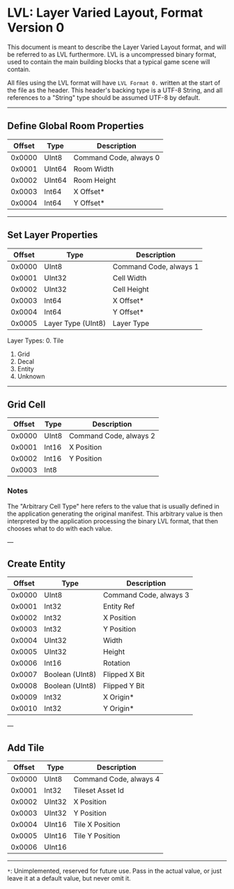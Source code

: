 # LVL: Layer Varied Layout, Format Version 0
This document is meant to describe the Layer Varied Layout format, and will be referred to as LVL furthermore. LVL is a uncompressed binary format, used to contain the main building blocks that a typical game scene will contain.

All files using the LVL format will have `LVL Format 0.` written at the start of the file as the header. This header's backing type is a UTF-8 String, and all references to a "String" type should be assumed UTF-8 by default.

___

## Define Global Room Properties
| Offset | Type   | Description            |
|--------|--------|------------------------|
| 0x0000 | UInt8  | Command Code, always 0 |
| 0x0001 | UInt64 | Room Width             |
| 0x0002 | UInt64 | Room Height            |
| 0x0003 | Int64  | X Offset*              |
| 0x0004 | Int64  | Y Offset*              |
___

## Set Layer Properties
| Offset | Type               | Description            |
|--------|--------------------|------------------------|
| 0x0000 | UInt8              | Command Code, always 1 |
| 0x0001 | UInt32             | Cell Width             |
| 0x0002 | UInt32             | Cell Height            |
| 0x0003 | Int64              | X Offset*              |
| 0x0004 | Int64              | Y Offset*              |
| 0x0005 | Layer Type (UInt8) | Layer Type             |
Layer Types:
0. Tile
1. Grid
2. Decal
3. Entity
4. Unknown

___

## Grid Cell
| Offset | Type  | Description            |
|--------|-------|------------------------|
| 0x0000 | UInt8 | Command Code, always 2 |
| 0x0001 | Int16 | X Position             |
| 0x0002 | Int16 | Y Position             |
| 0x0003 | Int8  |                        |
### Notes
The "Arbitrary Cell Type" here refers to the value that is usually defined in the application generating the original manifest. This arbitrary value is then interpreted by the application processing the binary LVL format, that then chooses what to do with each value.

—

## Create Entity
| Offset | Type            | Description            |
|--------|-----------------|------------------------|
| 0x0000 | UInt8           | Command Code, always 3 |
| 0x0001 | Int32           | Entity Ref             |
| 0x0002 | Int32           | X Position             |
| 0x0003 | Int32           | Y Position             |
| 0x0004 | UInt32          | Width                  |
| 0x0005 | UInt32          | Height                 |
| 0x0006 | Int16           | Rotation               |
| 0x0007 | Boolean (UInt8) | Flipped X Bit          |
| 0x0008 | Boolean (UInt8) | Flipped Y Bit          |
| 0x0009 | Int32           | X Origin*              |
| 0x0010 | Int32           | Y Origin*              |
—

## Add Tile
| Offset | Type   | Description            |
|--------|--------|------------------------|
| 0x0000 | UInt8  | Command Code, always 4 |
| 0x0001 | Int32  | Tileset Asset Id       |
| 0x0002 | UInt32 | X Position             |
| 0x0003 | UInt32 | Y Position             |
| 0x0004 | UInt16 | Tile X Position        |
| 0x0005 | UInt16 | Tile Y Position        |
| 0x0006 | UInt16 |                        |
---

`*`:  Unimplemented, reserved for future use. Pass in the actual value, or just leave it at a default value, but never omit it.